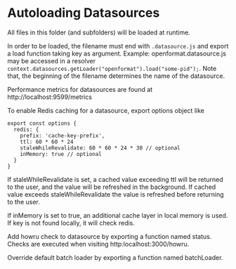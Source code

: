 # Autoloading Datasources
All files in this folder (and subfolders) will be loaded at runtime.

In order to be loaded, the filename must end with `.datasource.js` and export a load function taking key as argument.
Example: openformat.datasource.js may be accessed in a resolver `context.datasources.getLoader("openformat").load("some-pid");`. Note that, the beginning of the filename determines the name of the datasource.

Performance metrics for datasources are found at http://localhost:9599/metrics

To enable Redis caching for a datasource, export options object like 
```
export const options {
  redis: {
    prefix: 'cache-key-prefix',
    ttl: 60 * 60 * 24
    staleWhileRevalidate: 60 * 60 * 24 * 30 // optional
    inMemory: true // optional
  }
}
```
If staleWhileRevalidate is set, a cached value exceeding ttl will be returned to the user, and the value will be refreshed in the background. If cached value exceeds staleWhileRevalidate the value is refreshed before returning to the user.

If inMemory is set to true, an additional cache layer in local memory is used. If key is not found locally, it will check redis.

Add howru check to datasource by exporting a function named status. Checks are executed when visiting http:localhost:3000/howru.

Override default batch loader by exporting a function named batchLoader.